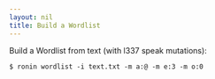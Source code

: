 ```yaml
---
layout: nil
title: Build a Wordlist
---
```


Build a Wordlist from text (with l337 speak mutations):

    $ ronin wordlist -i text.txt -m a:@ -m e:3 -m o:0
